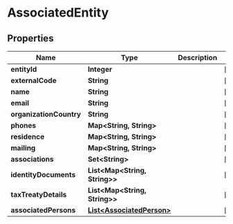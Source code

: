 

# AssociatedEntity


## Properties

| Name | Type | Description | Notes |
|------------ | ------------- | ------------- | -------------|
|**entityId** | **Integer** |  |  [optional] |
|**externalCode** | **String** |  |  [optional] |
|**name** | **String** |  |  [optional] |
|**email** | **String** |  |  [optional] |
|**organizationCountry** | **String** |  |  [optional] |
|**phones** | **Map&lt;String, String&gt;** |  |  [optional] |
|**residence** | **Map&lt;String, String&gt;** |  |  [optional] |
|**mailing** | **Map&lt;String, String&gt;** |  |  [optional] |
|**associations** | **Set&lt;String&gt;** |  |  [optional] |
|**identityDocuments** | **List&lt;Map&lt;String, String&gt;&gt;** |  |  [optional] |
|**taxTreatyDetails** | **List&lt;Map&lt;String, String&gt;&gt;** |  |  [optional] |
|**associatedPersons** | [**List&lt;AssociatedPerson&gt;**](AssociatedPerson.md) |  |  [optional] |



